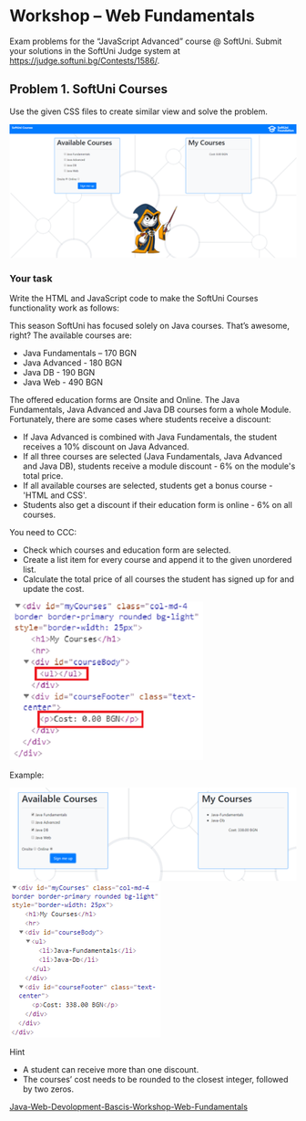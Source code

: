 # Workshop – Web Fundamentals

Exam problems for the “JavaScript Advanced” course @ SoftUni. Submit your solutions in the SoftUni Judge system at https://judge.softuni.bg/Contests/1586/.

## Problem 1. SoftUni Courses

Use the given CSS files to create similar view and solve the problem.

![site overview](../z_resources/front-end-basics/media/image1.png)

### Your task

Write the HTML and JavaScript code to make the SoftUni Courses functionality work as follows: 

This season SoftUni has focused solely on Java courses. That’s awesome, right? The 
available courses are:

- Java Fundamentals – 170 BGN
- Java Advanced - 180 BGN
- Java DB - 190 BGN
- Java Web - 490 BGN

The offered education forms are Onsite and Online.
The Java Fundamentals, Java Advanced and Java DB courses form a whole Module.
Fortunately, there are some cases where students receive a discount:

- If Java Advanced is combined with Java Fundamentals, the student receives a 10% discount on Java Advanced.
- If all three courses are selected (Java Fundamentals, Java Advanced and Java DB), students receive a module discount - 6% on the module's total price.
- If all available courses are selected, students get a bonus course - 'HTML and CSS'.
- Students also get a discount if their education form is online - 6% on all courses.

You need to CCC:

- Check which courses and education form are selected.
- Create a list item for every course and append it to the given unordered list.
- Calculate the total price of all courses the student has signed up for and update the cost.

![example](../z_resources/front-end-basics/media/image2.png)

Example:

![example](../z_resources/front-end-basics/media/image3.png)
![example](../z_resources/front-end-basics/media/image4.png)

Hint

- A student can receive more than one discount.
- The courses’ cost needs to be rounded to the closest integer, followed by two zeros.

[Java-Web-Devolopment-Bascis-Workshop-Web-Fundamentals](../z_resources/front-end-basics/04.Java-Web-Devolopment-Bascis-Workshop-Web-Fundamentals.docx)
